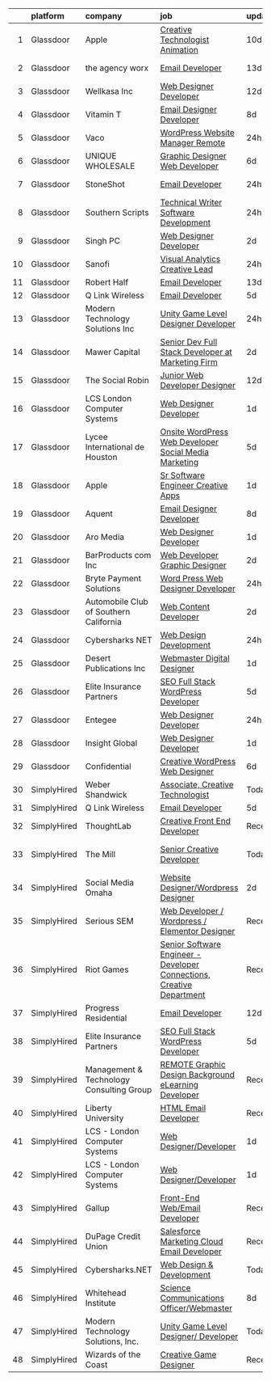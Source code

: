 

|    | platform    | company                                  | job                                                                                                                                                                                                                                                                                                                                                                                                                                                                                                                                                                                                                                                                                                                                                                                                                                                                                                                                                                                                                                                                                                                                                                                                                                                                                                                                                                                                                   | update_time   | location                        |
|---:|:------------|:-----------------------------------------|:----------------------------------------------------------------------------------------------------------------------------------------------------------------------------------------------------------------------------------------------------------------------------------------------------------------------------------------------------------------------------------------------------------------------------------------------------------------------------------------------------------------------------------------------------------------------------------------------------------------------------------------------------------------------------------------------------------------------------------------------------------------------------------------------------------------------------------------------------------------------------------------------------------------------------------------------------------------------------------------------------------------------------------------------------------------------------------------------------------------------------------------------------------------------------------------------------------------------------------------------------------------------------------------------------------------------------------------------------------------------------------------------------------------------|:--------------|:--------------------------------|
|  1 | Glassdoor   | Apple                                    | [Creative Technologist   Animation](https://www.glassdoor.com/partner/jobListing.htm?pos=123&ao=1110586&s=58&guid=00000183ac16da2cb3d86abe5d0ee385&src=GD_JOB_AD&t=SR&vt=w&cs=1_f1f85963&cb=1665039522752&jobListingId=1008160436803&cpc=3BA4CE39D5B5DEF5&jrtk=3-0-1gem1dmiojijl801-1gem1dmjdghr2800-e5326f402a0a01b2--6NYlbfkN0BvKrLyj5gPmtZO9T8euul8TCxuuKNOtzRJOomxnwSEodTz2Bc-sPZlt2Zgji_QUXEUX2eoMjRV3A-uwr9MnuICdtHgneScM4daV9dlPREBHf2C7sMhbh1B-V_v_59cxf_Q9r5yycE3D6hT-ciZObgMZpBv9S9_nkbca8huIrqVoWRnr5WYqZtBCVMZavljXzf6v3RxIJwZhiFN3ci_MTvOPPFoFb78J0MpcmQnCKkJkFHD_3geKa8fm2L7ufg95pASgxapO15yaqHuLFK5kmAfDs7E1vBqFa_wcDvcUWnnhw1ICGrnYyFOpUImSGUMrSoY2m5zxInsDPtedArjwYyWD072W8HzgiQJCEVDUim14Ybi9CKyv_fOL4iCV7U6DefLyZsT2wijg4fhti-_KFka0sCfiwt-YELxNSJJdnBSAOV4g_24eanE6gzxFyVgepVYSBNX5oKXRTTsGcK_YUc-pFInHqQPsDn3NjXdUCZmC-PbKXZgdEjQvBfL3RMSPoSb_caOU9RLaHUeoH8Czvxk17BLbgL3EeoEnoJ6Vl3qQ1vxMDgvO3THVOGol-yftjrIY9mJx0cHMX0wuv-rDUVK7qVHWQsPk8moiuAhCQzU8Wjs5yBenyk9tfENQ92XTR1oZG2TKIRTMS3JG2-aarPyO39zv9NiLYo7Sm6m2nkS1qhOSac4aedm2vpeMSO49e6L1Hr9jSrs_aOVnlpD_Koael0ZR41hJJjvQlLNWs1LwbPnz-sF2KGJXGBXumtkAUZvqDEYVERIvgD_AGRr1cYcfcVXxMl-Q6fGJb81kO7IRwPNCj1i_bPko5cXtFfkw0aylihd0xHt5hNBR8gXRLiaC8YPXik8Tovvz-U7YMKb_ebeTJGSWB6vtlfnMvDVs3iZmxvUbbzpu94wS3v7zht5zGwMZRM_f-Vklrh7HzkTfV92zFCfwNVlWuSlhr40y0_Xk5fw17hxaZr_OYSgslVk514LJmFcKXaU825smd6xjuRUgMkEQV_-noowsPzddBmNY2_MmHIWbg%3D%3D)   | 10d           | Cupertino, CA                   |
|  2 | Glassdoor   | the agency worx                          | [Email Developer](https://www.glassdoor.com/partner/jobListing.htm?pos=125&ao=1110586&s=58&guid=00000183ac16da2cb3d86abe5d0ee385&src=GD_JOB_AD&t=SR&vt=w&ea=1&cs=1_9d026bec&cb=1665039522753&jobListingId=1008156418066&cpc=3BA4CE39D5B5DEF5&jrtk=3-0-1gem1dmiojijl801-1gem1dmjdghr2800-ba3a2b1200426598--6NYlbfkN0CNOKpjDIEH11s39GTuUki_mvxNbnX5BtDlH5CMrheAnKze_5JrwQ4joDkGUDohP_TeVmpf_1zaSQAPLLCMXaTrscln2tTcZD09p9HKpnyd-as8dTt3XrMsS4PL3sROnPnm4BK-TxTQqsNl2ScSlrBi5jEoqBn8L4mqF1IhiuN-S6a-YM_3ZKp-2hWa-mKXzAP56oEigL4Y--VFCYT2xchkO8grmx0HjW5uRLW9a55_q18cizMpigBXQkwQNFxGGqk5DdC6NcZEfi8es1iRcyUpSKKBLl4Wg3DNC82ipSxnX0-G0B5X5jIZOKHgZup2iWmBJ7BlidAcvxFJ1HClJ9_IBv8TalZoYMBLsSKyjOCZ5si58RcG3b6UVp2VQ6chxX8VRFzzu51kC7iLy-WJSC2ld8g13IDVCzs6BWBgzuaw67jnxHKoML-nmamN-6l20zM6OICYZevzYTeZtfTsm6uxgw76og2EkU4-hwbMGv8GoCcvOfEivUiiN4bDDm6_--s-lgFwPGLtwA%3D%3D)                                                                                                                                                                                                                                                                                                                                                                                                                                                                                                                                                | 13d           | New York, NY                    |
|  3 | Glassdoor   | Wellkasa Inc                             | [Web Designer Developer](https://www.glassdoor.com/partner/jobListing.htm?pos=110&ao=1110586&s=58&guid=00000183ac16da2cb3d86abe5d0ee385&src=GD_JOB_AD&t=SR&vt=w&ea=1&cs=1_75f990f9&cb=1665039522751&jobListingId=1008158726924&cpc=8A48E7D5890B96AC&jrtk=3-0-1gem1dmiojijl801-1gem1dmjdghr2800-64b475efa8964fbd--6NYlbfkN0BdDHiSlq2TKVYTvK036ioTcRDjelCKzvFOpLFiF--0iYywErtz7uGZ-92vhE2ktUvlq98-sndBfZrXxv_ocfrE0XFUVCaf35SpJWwfn1zYGc9UbipOHtfrKrjms-KJ8FQkoywJ2aZMAyeOhwh7wfN33fdYW0oT13cgoa1ojk533IT7nEGSQe3CdKHtaG8IrZfJsbghtUuqruJbWGxVVldG38D4d6vNgz0FycT80tDuA7ujwAyZUE7r_iF19sCHb5Sq7zgaQq761UmYnU7Op6VeDCtHfzmVQORbtQCLCEbafXYbt11tyYkhE_WYPOUbeYqbzHzcXjPwJlulcr5SOJ_XwXlVUO_kG6MD3xZY1vA9wGpLNZvZWL5hbFTEjYYz9pSEB-Nu_e7dmNDWN57x6YUJY23XBw7BUV6OPHFE4_6OweSkBi3FFqMBlMBTcNA-oIb7zwAwJMjYUiFkA4XFv7FfGYzuCKkPlj5DLcbVCE5SCoZlEsOUDO9Y34aF0l2uM7jKJhTwsz2FAw%3D%3D)                                                                                                                                                                                                                                                                                                                                                                                                                                                                                                                                         | 12d           | Scottsdale, AZ                  |
|  4 | Glassdoor   | Vitamin T                                | [Email Designer   Developer](https://www.glassdoor.com/partner/jobListing.htm?pos=130&ao=1110586&s=58&guid=00000183ac16da2cb3d86abe5d0ee385&src=GD_JOB_AD&t=SR&vt=w&cs=1_22c91936&cb=1665039522753&jobListingId=1008166114322&cpc=2CAED5C921A5F994&jrtk=3-0-1gem1dmiojijl801-1gem1dmjdghr2800-d1a7387d0770e5f3--6NYlbfkN0DMrcEu7yrtATojKJA7cEzGQ3FdRGWLh0CZQInL4ECGI6k5tN82kdM0cJmh4vC7GggOKyKtFCgegU8rXS0JkdichCA-T1cdCWtS1-_meEn3wm4MMcJ2Kfvuue71XM4farO7r0mvjSTv9UevYATKjAtHRSZWe99WkaxKLxQudPskqREvh2WxJCykZJUisCTDDgZNw66Beglwk-N6aqS373D2GE2l6i3jal70M17jEw2ajL0w72L41Zp6FjVUwZ9PNqxkhulx0re33L8zZqgmv6eMAv1ns3DLl7jKlAn-2ZDaWw5bN6BECnI-ZfErIkjHuYspsCZ2u2fUfCZ8ytUMuzbzpQiw0NGWmvuk44PhLSu8G6gjEo8LpwlX2j6uJVra1gh7lg2w6qIcoKN2PrL5j_PmYFqkgD7lhxOENisu5fEdTYFohLQ5fsOaoiWYVeBAD_pW5gNWuCiKc73l1wO3SUWq9VURVpn2vc-UR0vmHQqWRw%3D%3D)                                                                                                                                                                                                                                                                                                                                                                                                                                                                                                                                                                          | 8d            | Richmond, VA                    |
|  5 | Glassdoor   | Vaco                                     | [WordPress Website Manager  Remote ](https://www.glassdoor.com/partner/jobListing.htm?pos=126&ao=1110586&s=58&guid=00000183ac16da2cb3d86abe5d0ee385&src=GD_JOB_AD&t=SR&vt=w&ea=1&cs=1_efccfd91&cb=1665039522753&jobListingId=1008186490724&cpc=9908D8D4413DBB8A&jrtk=3-0-1gem1dmiojijl801-1gem1dmjdghr2800-5052f9d87431085e--6NYlbfkN0D_sybMACCpf9B-677oK5j6rPldVB6BlrVvFjO_o-GJZbzuF-qh4PxErFUqfUsv_6tmygoDA_OLyVuJ7dRP1_HiHMC4yBsgP2ibg1Lke3hjn670zmYQynctB2LRRkzcdl4C2QJhNYs1hO_WgNGGz3egUjcg3BQXhJ_SwdQOXCPY5jxS3hslec6f5VZOkoloGwoLBdU3EaUUR4Ot8ZPDtfaLzDB-eeeeEl5zidtbl9_VLEOJTkdC5iD1z8MwD6-FSbW7zPxF8-lV3D-LLjvWXzDoj91ZzMprjkDkIdGxmgxLn4-depTY0irUH2FPfJnJfTtZ6gaD56WeRfV_nrkTWKJDNYyjyber2wNX2M6OaN5J7njL8b8ztn_9RY1QD6xLRTrG6OhgvwEd9bfFk-tgYArIvk7dNgFJbZ2dLZ4nyi36lZ6PA8vwYxfXAR2VR94vnceguzOMhqftzeX1L8pMnBZV0chJdktLd5NVRw-2UPfex6h1EJ7vXDODSX_U5VZL2b1UlaTx5w9oxVskQ2vKTmKxRoWcx7lZnX8Ip4stqqVyho5c47Hac5nL)                                                                                                                                                                                                                                                                                                                                                                                                                                                                                         | 24h           | Remote                          |
|  6 | Glassdoor   | UNIQUE WHOLESALE                         | [Graphic Designer Web Developer](https://www.glassdoor.com/partner/jobListing.htm?pos=119&ao=1110586&s=58&guid=00000183ac16da2cb3d86abe5d0ee385&src=GD_JOB_AD&t=SR&vt=w&ea=1&cs=1_3f27d8a1&cb=1665039522752&jobListingId=1008171469981&cpc=9C4F014304452074&jrtk=3-0-1gem1dmiojijl801-1gem1dmjdghr2800-147a3b06df2c7559--6NYlbfkN0ACTeRvGRFS6hadW-07x_K1RnsIE8OdH4tufuZ5eRAiXmEr9oGiBeOniyh3SglreY9gWLjlFv44tk_AG_3pzP2IbBG9F7wWjAf3k6apj0RkxtVRlJyVxTtzs66AymYgGCT8gfl6U4BDOC9wEllCjUeoI3S_NxnqQ98naO4dWz3J599EzEntVgwS0pPTuqGmB5KOJO3anKhV9_oWGUNPvADcaFbeIG7RW8vslgtamS-g02R4XPzl0q6r5EqYp_WBlLJJKxWij-k5ckoSufu-ITgcvLb6wW_vwXnzeoGcu_MEpFmrCZdH2MSwTud_w87Gbz3PfAM7jFyZ4o7n1xP08mFwYLUTtF-zdgNWxA1Q0KxPxlDfRym-EuXa_kCTFJBKV3S0MwLBKLJ7Wjt04a1slRm7PFw6q0nsJGbwueszQ8v9ACA6VyKpert3gdZqFNfvVeX9aP82jYiMwobaUHZwkl_61_TTCSIOZMMnu5rVqz3o4xJQKyVqawKX14FCEl67d95mK-7CNnvPXyQvJnxJ1mxF)                                                                                                                                                                                                                                                                                                                                                                                                                                                                                                                             | 6d            | Norcross, GA                    |
|  7 | Glassdoor   | StoneShot                                | [Email Developer](https://www.glassdoor.com/partner/jobListing.htm?pos=103&ao=1110586&s=58&guid=00000183ac16da2cb3d86abe5d0ee385&src=GD_JOB_AD&t=SR&vt=w&ea=1&cs=1_e682a20a&cb=1665039522750&jobListingId=1008186298941&cpc=292036AD7E8A5303&jrtk=3-0-1gem1dmiojijl801-1gem1dmjdghr2800-bdf50967481670e3--6NYlbfkN0AWQWaL8QHte9lvYSQ5h0mjhncN8hANoLrkcc8Vb5EP8rQ6LrysjpEqDlCPooynIFiO9g7S_T3QpKo4Dd-oc2N0LP-0JuOVSKHYHRmUjDZayyScFNiqFJtvUlOaOvUm3OW6uZOiFkvN1kei8LedMK10twVVSx5hBCY5QdecI4s3t9sE1fWIeQ6d2kEq81cU-1d4px4QosXmM9NjPdgvvv2zKbklbLX2nR_mlZVnEiym7kejspyXOBbJ0EGWadeBKBS-LkiDRQ9kH9b0chgzZz46uiPB5BCYNAwSnbncg24whWCbrG6hxoabWssDwPhApdcW09WZx1LaU40FNrVy8oDNAsIw9cemISzqZ8QxXBX0xbWDQvualQAMLLyDhfKlBNU3_oABDMWZvElJoYnebLYE384nh8WUTUBNbsz60u6JIBXmooCZEeijRDF7xK2_8AxbhOASnG8Hz7xU2GY-pEnoDTSEhf47YD77ukJj678cDXhKOcXSRIuTjIlWcSyWAYo%3D)                                                                                                                                                                                                                                                                                                                                                                                                                                                                                                                                                              | 24h           | New York, NY                    |
|  8 | Glassdoor   | Southern Scripts                         | [Technical Writer   Software Development](https://www.glassdoor.com/partner/jobListing.htm?pos=117&ao=1110586&s=58&guid=00000183ac16da2cb3d86abe5d0ee385&src=GD_JOB_AD&t=SR&vt=w&ea=1&cs=1_7b605f64&cb=1665039522751&jobListingId=1008186011532&cpc=56C4EA4A1A191A49&jrtk=3-0-1gem1dmiojijl801-1gem1dmjdghr2800-fc7a5b33241fd6ba--6NYlbfkN0DYXsau65uYlQuGg6TsYJYtCMw5vA3YZY0Qhd4CiMjd4RXIN088K7d3WWddUj13iiqpJUxoOU875qD47r7YkOM4s-4pMugHMLlwlrYr3BKR5UGI07lpQulFAdpyqS-FgBvZGi3qoorJHNQ2LzYN0r-zOAXcjnBd-AHeiXpB5JBzhoGiofo33N8aR3LSFV--7xsVYrOi68A6a9HDm6J8MJxvo3WqDaqV-Lu5I23GdHJvI5WLJbda2f74MqddkFg--b_KkYuX07aa3Ti_ws5HsrPIzuG1X7IuvmuVCI__YmUQVNHTGj6J0fzt_84ymjZ7J7wdJpI9VUVzKqy76VW78iHCiscShEPZLyDzpmtkdA8rTQZHC75JJBUSMMPEcJ2_UILj4zOF2MmXAVrNvhZkgcaNS1EAlOExSW9-DN20F_EoGh98lfIZzVYZqByiz9n_I86AZQhifmnWm9SuIGxyP6eJ3USH3EWBoyBT9FE3dMxUKQ%3D%3D)                                                                                                                                                                                                                                                                                                                                                                                                                                                                                                                                                        | 24h           | Orlando, FL                     |
|  9 | Glassdoor   | Singh PC                                 | [Web Designer Developer](https://www.glassdoor.com/partner/jobListing.htm?pos=118&ao=1110586&s=58&guid=00000183ac16da2cb3d86abe5d0ee385&src=GD_JOB_AD&t=SR&vt=w&ea=1&cs=1_2bf75286&cb=1665039522752&jobListingId=1008181153295&cpc=A65DF3A704A48F9B&jrtk=3-0-1gem1dmiojijl801-1gem1dmjdghr2800-7fbf0008f412dd85--6NYlbfkN0DqKMLcAIUKHWfrqBJvvS4sZmLmWZERQ79hXB6mVECSty8FIX9apUkIelta8m8l--c0_ACrcImkCcGGD3oCIwPWsfBCrvrAFD2RKDgXsJvk5JZEV4rDpF_1QrsgQGY6xvSP10IF_LRm9HvhIPrU87L27tLE1WlDj4lHI2cg6u4pCb_s41G9I2qvZXj8LMOHDycUXsBHoC6K15p678s4hZARl0c8R8h6WDxgFk-GwShLun89EKXozbsQxw6Q-Go2LlWc6xxb6dBRoOU0IryQRFYxp07W8R4iVQL-hXUko0EZXXdYlTWv_wIYG6ji_4Rg28-0XfJi7JNx56XbB6aaQsV4H_oFow-dSxl4QIyhzXkA0biZGxb1pKEPpol9SCjS5hc1O0Ckq6v6TPB5JkFltk654Qzw9jj_3958LgBul3KoZPMLUsaDduRcTZUh3wPf7RPt2Rkw6aWYc4Yfd8DtMWW9wL9lAM3xTnXtqL38F7IH5zd7n-oNYX0FWGkgVSvRScY%3D)                                                                                                                                                                                                                                                                                                                                                                                                                                                                                                                                                       | 2d            | Remote                          |
| 10 | Glassdoor   | Sanofi                                   | [Visual Analytics Creative Lead](https://www.glassdoor.com/partner/jobListing.htm?pos=122&ao=1110586&s=58&guid=00000183ac16da2cb3d86abe5d0ee385&src=GD_JOB_AD&t=SR&vt=w&cs=1_cae29dfd&cb=1665039522752&jobListingId=1008185553576&cpc=654405A9B1E0A9F5&jrtk=3-0-1gem1dmiojijl801-1gem1dmjdghr2800-5f0ecc29fd417e79--6NYlbfkN0C0xan_tKoKpHlPk2i4OCCo2ULsOmeqWWaTHcPP_CkOCc2oqmmfJ2KN2f_PyxN_4RxZ40_biFa-E-GjSPjco30ORkY6i5Q5kcXQFHtTsLOPs3DfZrYnv4LLzOHJ--FkK8HQCR6W8iZbDaIIqebnJIUZjpaYkheix4o3B_JznC3MeDtrhXNS-90nLEyT0h1lX1xvymCdTdNQAEECNalS7ORwmWkLRJMkw0mi1luFeDm4x6ijwzeS5Y_ACIj_2JpnNfC7bhyhB_cbwB6VxrhVn2UCZkQuhZdOqz4SkXL_nScHdM6uMHF152hswGWmniMDTQqe-Y5y84UNJZUfbn1qAjCVlehav5V7FanBl7_lp5C1bb-pQ6jYGGYuQXsn8ZmAPfOmocB5VzECWxyyBOrXrS-yG_errBkuUy9RtS4M4g-2JDTHmORs5kWzrauwhU6Oh54%3D)                                                                                                                                                                                                                                                                                                                                                                                                                                                                                                                                                                                                                    | 24h           | Cambridge, MA                   |
| 11 | Glassdoor   | Robert Half                              | [Email Developer](https://www.glassdoor.com/partner/jobListing.htm?pos=120&ao=1110586&s=58&guid=00000183ac16da2cb3d86abe5d0ee385&src=GD_JOB_AD&t=SR&vt=w&ea=1&cs=1_eebf3bb0&cb=1665039522752&jobListingId=1008156402707&cpc=FB7E4A1762AE5BEC&jrtk=3-0-1gem1dmiojijl801-1gem1dmjdghr2800-42c4ec12f57e02bb--6NYlbfkN0CpzDdaQkua3np5pkmj49lKioZwmwxQ-yx5plwbYmV_M6xSIJIkD0PnD0ntiqnEwO1LTHRAR-7odutKybmCxm4fIFV0y_I_v1Ncl9DXxzoMHMZrdbm8WbEdvasGZldRVYzRli6H80llDv0CvLuUO4n5IyKRDfv3KytJN8mDJo93RRxSd1ih5IV-9wv1KEG5ZGTEvgvzUSYEqQ_Nu5HnjODt9ogbd4nWwJwCnxmT6r6TZP56zLLG5VaoVQDCBlrRaWdeEpxBY4_21a1zRxzx2TWQ2EgDbAYYtC2Fj24WFw5eNSJnVR_IYFBrBtWiL8u7N_pwvto2ViwC-uu92RD2QqmZdd7mPDDxDVt4SPOJTpH8FfbgT_yA4_rJcI18lCV0-lCUVZ-34YW_lk5qn1hDefUy2u3w79ZbDqBsmSi9NH2ajzAXhAOzPaxP0QrCrOdEmByGRGgPvXO8Pvu4P1dcYQhLwkmHGCT5_PHrymHcGvswvbrnU6tgpTrgTu0iPiqQQhwUoKhyvX53pwdef1_BG-d2mE6HnRoFglBgDSmkjIIJuZsMe9-gx1Dz)                                                                                                                                                                                                                                                                                                                                                                                                                                                                                                            | 13d           | Irving, TX                      |
| 12 | Glassdoor   | Q Link Wireless                          | [Email Developer](https://www.glassdoor.com/partner/jobListing.htm?pos=102&ao=1110586&s=58&guid=00000183ac16da2cb3d86abe5d0ee385&src=GD_JOB_AD&t=SR&vt=w&ea=1&cs=1_9b79f473&cb=1665039522750&jobListingId=1008174945371&cpc=98EC36F1896D89DA&jrtk=3-0-1gem1dmiojijl801-1gem1dmjdghr2800-fc4e2b2a69d63685--6NYlbfkN0C1n-7uwLBmXreK9Hz04i1NaXR3ByHk8AHoFYtQOHcucrNm1Gc1gaw0VIOB8ZeBV6kPv-uAsBnWRhGWUoVti0UYBx3nUUKY4yV4xGI2uZ1UXHK4wAwDI7xLwm-9pLx8rlXgnrE3kU2T7ykZFw3aLtan0buZV6YfFUXeRtw62VYRHJ47TptdOmZLnah00MU3YyXn-xNgn7Z7C6CBGBfYIf43hHgyNEhk-Uabl-qwzmk_0N0q5zUbs8K3xjjTXScA10fa14Qi8w5zA8SLYIgnXaivTZnkD4TlGtVAVrh2FfpmoYKrJMxjPX3-OkJBHUWqhHetRVOO3IMbcxqW_Tx3q1avSaOk6Vim09mP5CVwKuyQK92TaGAKx2aauAc2gcZkg6JPyC7_QM-53ecO-UdDvjYN_OKX6Zv-yNdzm2mpK6Y5sjQHWQRC-FUPz6aFXi4_fW84aWnF90pWIJkka__SKDhwjBmrX6ms3f5RRZZseS4rgttx9UO6yOIGbiHs6rH5HlZPWqi13773tw%3D%3D)                                                                                                                                                                                                                                                                                                                                                                                                                                                                                                                                                | 5d            | Dania, FL                       |
| 13 | Glassdoor   | Modern Technology Solutions  Inc         | [Unity Game Level Designer  Developer](https://www.glassdoor.com/partner/jobListing.htm?pos=105&ao=1110586&s=58&guid=00000183ac16da2cb3d86abe5d0ee385&src=GD_JOB_AD&t=SR&vt=w&cs=1_7aa04bda&cb=1665039522750&jobListingId=1008185739455&cpc=63E4514951618C5C&jrtk=3-0-1gem1dmiojijl801-1gem1dmjdghr2800-5dc6705d5ccca66a--6NYlbfkN0C26OT7h5zXl7z1yVTYwN1d43osiYS9hmGqw_eY7i5KFzRWaSyxghJjTLzNEsEWeJhaHkFcEApObfdrtzg4ulzwICyljEAJC15u_w5_y19SEshQi7DKsERsGfZJfMwwQloVuCs06GR0H4yb3XPjCFl-tlluYIHgiqD6I1iQcfDhDdtRUBZVZUcZJK6XeskxtHmGuVXd8C4EcM7v1xre4tqInstLMHMjakfDF_YS8PNq4wJosV8_yVnxF50yY13eq6CpiJDyQ93TPJ8_wLU9muWiY3j0BUKrboor-PORy12NcM4kp_fcm6zsS34rj8V5qdEva_H5rSXxdDEgoKXIoBGYC6RKaKPs-Q2glJBAAmFVUz53MfTSpOscvDnrGD_jLezKXJDRFwuXSZ74ojY-vUo5gdl1YjPhWnYThX3emkcZNYpOjuvDb2ynXY_5fIkJVB2hvRoeBgbHBg%3D%3D)                                                                                                                                                                                                                                                                                                                                                                                                                                                                                                                                                                                                | 24h           | Huntsville, AL                  |
| 14 | Glassdoor   | Mawer Capital                            | [Senior Dev  Full Stack Developer at Marketing Firm](https://www.glassdoor.com/partner/jobListing.htm?pos=115&ao=1110586&s=58&guid=00000183ac16da2cb3d86abe5d0ee385&src=GD_JOB_AD&t=SR&vt=w&ea=1&cs=1_9d255954&cb=1665039522751&jobListingId=1008180971868&cpc=10100C7693495614&jrtk=3-0-1gem1dmiojijl801-1gem1dmjdghr2800-9d79c4cf6e48fac5--6NYlbfkN0BzyIYrTMR_AjNKh_kvAG8N613gtHPANQ3sdLTkrtBd-8karw_UYrYBWZkgw9YBLGx4__BJxinfYksLOsOAJwp0C1Q-s5EDlSIYKqW5a-9px9towmwKhL7BUNcVkuexcKcLiJtiFWrahComGsjpD8Da4kbO9tprNWlRZjKwPB1l8Tn8StiQhEHuPq2fUAFoqKtFK_e4FU3dhKWIAPTRVf5u_tRYJh-nrU2UKFekvO7tH5o6SCrNfZTFk93sb9jIdb84voNkIVm6pXCw_qp-H8YdhQVAdS9qdaNn1xg0xlzYuOhpOGTr6zRuL3NwSwVB1iYNJedZeoX0uNJ-ucKYcFKM5fJSzmzSYiXjyBUjSNR4tLP9sTUcaHrev0Qp-j1ZKXlY-pq0gNqbXWy5ABGpYCW84E18BcRDFmGdjIqM8cw6YS5aN1HikXuoQsBSexX9ahkFHLYDle-k-rMHzhSnoAIgKPZU0TRw00eOiS11FDBWonFFOn6ha6PgVqbYBuv4boJJ3oT1CsUmBpbw0vMYPlg9Vmb3q7_h8f3St4gmXQYObCPyGiP-qOQi)                                                                                                                                                                                                                                                                                                                                                                                                                                                                         | 2d            | Clearwater, FL                  |
| 15 | Glassdoor   | The Social Robin                         | [Junior Web Developer Designer](https://www.glassdoor.com/partner/jobListing.htm?pos=106&ao=1110586&s=58&guid=00000183ac16da2cb3d86abe5d0ee385&src=GD_JOB_AD&t=SR&vt=w&ea=1&cs=1_7374a5c6&cb=1665039522750&jobListingId=1008158385207&cpc=1CBFC3E34E2A31FF&jrtk=3-0-1gem1dmiojijl801-1gem1dmjdghr2800-a4700ca198d49a1e--6NYlbfkN0BVEiCwtio_zq3mOGmhG3aHdQny94tlzy-k67z9IkphDraalBvzlH_uzJy8THcCVP2waJSd3yiwSETxdtK4p7WGdYe6iEdQIgLTJgRkgtmaAG-Ira_mL4q6O-3H-ODYq0f377Ah1rO660J0oLi7zvjCMqIM9s-nWo1gLlJP3or2dewY9edJ01451bpvce_yHEdwYaer4rRo7UQ_VKD-GfFlpSZo-N_SNmDpDk5SyHYEmKHBYnumd-agrwOIYVDK63BQ_IA-eyzJT-u7tDtPCr3J8Lcf1BQBVKOv501wNQEaQRoyFP63OKWWzgajpmuJoJQw9ZmaVfVtrs9-2fQD8lVgSImxTmDNlJXqMj0WiEuffJQPmJ05X1MxX1ctRY7743fgkjOwr4OABmHreX-bxp9k8EeMczO-K2xRtAtcytSzwQt8rhWp9XxNZFAFwcQiOsHpW11aNkHiOsfaVZdAJq9T8YyXFgkPbFNSfnDOtZ6vv2zQbKoS249OyXgrD1XbfQBLWljt7CPAnOiv_zKw4XND)                                                                                                                                                                                                                                                                                                                                                                                                                                                                                                                              | 12d           | Dallas, TX                      |
| 16 | Glassdoor   | LCS   London Computer Systems            | [Web Designer Developer](https://www.glassdoor.com/partner/jobListing.htm?pos=107&ao=1110586&s=58&guid=00000183ac16da2cb3d86abe5d0ee385&src=GD_JOB_AD&t=SR&vt=w&ea=1&cs=1_ebcdd0c3&cb=1665039522750&jobListingId=1008183533047&cpc=42BEC95245890617&jrtk=3-0-1gem1dmiojijl801-1gem1dmjdghr2800-c15155c72adbc2f5--6NYlbfkN0CckLY1Y7Nzm7RAXoTq-bvgsovIKUj47znE7HlWw5vlrDWT7l6GaPFsZiavTqzdiZcPaRYL7RPCAQAFeD0zl4t8BJ0OPQn4AkLhD6s1piB3Tg66UgwckIB-Z3CLHCtz3UouYFJmcBgbuB3eW-V7AfI-aGn-_5AJKMKO0KiRcdj6aWbv4t1v0SR3juGyPsODUtwkaI4iRqmJqRnGcV4EoaOGid4jSn3UQ26oJtjcPP9rlOF-jF6c3YmNobEnrdGHmiZxcHYiWMSxHJRjlj8ydbUt-lpGBc4R3ZXEh_6VD3AdjVQZcChPepsahDt_STTLQuDXeGWlziY3oBkRMPV_nkNjFnWVJhUjNQYRLBWQ6-TrueRORw9MaBph0XJQXCpLDlf0xcGWJBlFonk-XcScs7BrgHbIH8UUBDhziJj8qdyexkXKMU-chOKmhahqbtOI6dCHulde23ininRy0wA409jXZMAC4Hc77Ix9sDp2BjkQ16akfL0MJN3nI14O4Z5OsSMLBwhDqYLDnPEto2-W4CTKDUDxRnxzcmIO_hVYDPYegamTUCHumSMwALkaZJTEXbrRfWl2P7Z99wAptNt0j3U7cvzX5EAlRFdy1jsKtBApSzUAIbzYzIBw6jbVw4fQQzxQdqxmr2THSnz7SgbRrvL1MgDzxy4wakcNTLh6pJjeFqnDhmrYdG4k-A_iW_L_JANWWRBfxEqiyPTHt0Wx3FRB6recISGnMpuQNBmMh9WMB2ZryUInYiFtgpF2pzztTZ9ABMUe0MLFkA%3D%3D)                                                                                                                                                                                                                                                                         | 1d            | Cincinnati, OH                  |
| 17 | Glassdoor   | Lycee International de Houston           | [Onsite WordPress Web Developer Social Media Marketing](https://www.glassdoor.com/partner/jobListing.htm?pos=101&ao=1110586&s=58&guid=00000183ac16da2cb3d86abe5d0ee385&src=GD_JOB_AD&t=SR&vt=w&ea=1&cs=1_0aebab70&cb=1665039522750&jobListingId=1008173995771&cpc=9674D1345D6EFC01&jrtk=3-0-1gem1dmiojijl801-1gem1dmjdghr2800-1f7bc5779b371ade--6NYlbfkN0DukAwDndutArnS8OT3znlJ-TW2KpK_7rZjO0LfXc6UVNtkZyZN77C1Bk9E92uoJZx-maj84G7D_wa1DtdT6CkaisdXimjnS4h45raRaK5o02Y3cZTXgWTMRzNDr5Lk0apP8Ioo_m9N0lcP0wzt7YGpw5VPoDc0aH35WbRXaiOpcRsh9XetyUYoGrZS_33M0dT3VokCtc1AmiU9epZSNaog48wTI3zxvf51FjjMEg60KSjUK_s4BylLCkngupzDmD_y8L7LoPQbjfm9hQXdwg6Q7gFPh4GvonDQQP-ir9ZM8b7-k4SOULZG4BRJJd3KH_nA982lzjbwdv7MDYXMM6I_wRCwbBZZb_WZafhMcTqY9WD-cgHGL26ewkrzJLN1m3WnZCQnFFopmWiCcWwOeKV1dfa-eeNQYZcme4u96VeheUbO6xzzlE4HCHbkVyXrOtXWON5_yJN-1eC1Qblgce2AbcGYDYIaIi3fVMjmOIhLx7Ca2NKB5yafW0p1jkb2xU-JkWIu3tYl69QreA8WVxBvT7Vpqvx5I9mONdl4mLYQb0mPDe-lQke0bZDLmbMQtDQ%3D)                                                                                                                                                                                                                                                                                                                                                                                                                                                        | 5d            | Houston, TX                     |
| 18 | Glassdoor   | Apple                                    | [Sr Software Engineer  Creative Apps](https://www.glassdoor.com/partner/jobListing.htm?pos=116&ao=1110586&s=58&guid=00000183ac16da2cb3d86abe5d0ee385&src=GD_JOB_AD&t=SR&vt=w&cs=1_79767c94&cb=1665039522751&jobListingId=1008182779073&cpc=C4A69CCDBB3B9599&jrtk=3-0-1gem1dmiojijl801-1gem1dmjdghr2800-4e730c80024beeb2--6NYlbfkN0BvKrLyj5gPmtZO9T8euul8TCxuuKNOtzRJOomxnwSEodTz2Bc-sPZlFpP0h5lDivo_lyncgb39OmEuwC40BOfPWl7ViLB_QrOxr2yeRkYV8i4aWHazgYjp7q_HvzVJGGC4RBn9m1QWAACUVYK2L9qDej0hlNgweV9kLdBjh-Ub5vj0WyD6F1BIrK_eQKrpYT4queo9HbaMwusWxroBqTarMcjy4Cg6MNEmUloa2fvWOWPB-Mwxa6XHRA9VL8CfdH27miZq94kJMNnOEw3oIi_04SM4GPMeCp13UbIXtqvgtXKd6zupFaOQx4Kmd4BMdjfeFia1vs4CQ8n6ZpuGCR0IjS3f4DSUcrsrEnvF3TgXOPgFJ6LZY2L_DtjW57EhtV6_sCouY2vQ3MeNYNdmVK0T1NxARVT4suZUF5DRnLTYS6do3euqiQuI4FFrAkNTtiq1EV2yn45NiYvvcVzwj4UHw25NWC4pR4DrNKd-xzCpYmgk8mfPPBC0AP-el1ySUNha6hbQ4dxTKJOxHhFDKFDKzMv7wNBJeURZyFobjbDO0UZTdXyyZrPQamMNg36lv7QfY9jlkov04Nm1-FWayQWJZnAkinSudR069enXoEu5rP5x7MyGb4KoQ4vGaikcHZ3TyqJs2ZnW8vA0RAjleqdvR44xCwniTGozDuFf3zZ_nkILnILYuVOzuTKKbaObny_ifIlf2mVBtFjnM9GMYfB2aDAykxsIieWIlV1baXGiwBjpYTB7HmFOC4cijx_FwIqiCoiNPxCNsbIAG5AJvdU8npKpnCGwXQRTSFYdlbO_lxbxcOGsfEdhJgqWvkOpltTu1aD4KpSZopJJiA09EbRCoTV0CJXCEgggXCdSXlACItUu1yY2WO8q81v54o2L0Jji39z6jbSwXpckWPVu2v-20EGAgXJLHBu6srBHXWGwOqU1quZYimApkpwwvyTETIoyf03H6AF0kP3uo_D8HtlTg3-sLAHxZplRXpiYX4UnquoasfysDq4hdoy03NnBQOUfxd_1JtoaYw%3D%3D) | 1d            | New York, NY                    |
| 19 | Glassdoor   | Aquent                                   | [Email Designer   Developer](https://www.glassdoor.com/partner/jobListing.htm?pos=127&ao=1110586&s=58&guid=00000183ac16da2cb3d86abe5d0ee385&src=GD_JOB_AD&t=SR&vt=w&cs=1_ca04ba9a&cb=1665039522752&jobListingId=1008166262011&cpc=F41FEAB56D215062&jrtk=3-0-1gem1dmiojijl801-1gem1dmjdghr2800-622daec645d04420--6NYlbfkN0DMrcEu7yrtATojKJA7cEzGQ3FdRGWLh0CZQInL4ECGI9gD0Wolx9R2v-Aex0-GK041Xi4dp_6ULFO3w_3LjU2BMF0LvuMsSSgW2c2SrVk5hdgSQpFu_tq878gARf3FLqSuPRG17dymVYsAydq41QtQqFJ_aWvMga7qWcq_H2p5jIaFWvuBrVWw3-ULAT3RrZRVAMqO3aOoBSoTWvzB7TQVf0j1lemz-VWOw0SRHVuP7cydOrgEVOMUdURexnWo7Yiw_tmrJ0ejBmZMKxE-eOIkooqRX0bWhZm9d3Lm0nZ0Drt766r8KPSLvyG-0P89kAXgXmaHLvEgw9v5wtW5dAkuigpqereUElMF5UnYQ4llngg5SqGIXEwc-2OOQaSZCFF2lme3AsTbEKW1J_wfinruSFAR-LJpsx4f7Kb9JHO7W0-b42VWbXpbsHMY2EybNbuP_WuZcoNkqw%3D%3D)                                                                                                                                                                                                                                                                                                                                                                                                                                                                                                                                                                                                          | 8d            | Richmond, VA                    |
| 20 | Glassdoor   | Aro Media                                | [Web Designer Developer](https://www.glassdoor.com/partner/jobListing.htm?pos=112&ao=1110586&s=58&guid=00000183ac16da2cb3d86abe5d0ee385&src=GD_JOB_AD&t=SR&vt=w&ea=1&cs=1_3c1bbbc7&cb=1665039522751&jobListingId=1008183607692&cpc=1120CD366D53BFD9&jrtk=3-0-1gem1dmiojijl801-1gem1dmjdghr2800-b01466526fa18ac8--6NYlbfkN0A953Z9EfJZc5Z9y7Wb0NkuJO-5BBnqXCJSieP3bN3oT65o3fKeGQtMHYE5FMQwmv6m5Yvk94Rnm7TIw12I5gZ7Kg1iITncYtU9Y-ge2dTH10tI16XNBpuWoKEEH-32bX2_bYkcqS1xtav5GbmdAaVIOAiViON3cOgmaFUousaZCVp2LsV-X-A0K2VJnDFDGyHNL2Rze8Lnpa4QHKhIqRsK-9Mq9OY0jp9lyj9_4c2ZxUp3Gi1esM2T_c9ZWW6LZrSccE0KjF5qc975jtg42hw76b9_ppPOISTyH94iBrMJQRBanU9y5k1GMiypg9bt-O2uDkaUtnmsW4oBTIbmg0O52OehyqQHRDWvoX05ubK4kuKYzRq-WJq5rvo6NNbPd7cwmhsnejS6DvN8kMOq9UIa9PAHQgIKdhqQg2nTeAC3mE5V0INWodKR5Cxnbdg6klKb6u8Xfm_bPPDnsOkYc6NMS7hwbt4Sj9Ie32EP1F_ilSq8rODxugGNU7VO-xsFMNUAXWD-JzvQJA%3D%3D)                                                                                                                                                                                                                                                                                                                                                                                                                                                                                                                                         | 1d            | Troy, MI                        |
| 21 | Glassdoor   | BarProducts com Inc                      | [Web Developer Graphic Designer](https://www.glassdoor.com/partner/jobListing.htm?pos=104&ao=1110586&s=58&guid=00000183ac16da2cb3d86abe5d0ee385&src=GD_JOB_AD&t=SR&vt=w&ea=1&cs=1_ea607140&cb=1665039522750&jobListingId=1008180431314&cpc=5A6BA339226A12EC&jrtk=3-0-1gem1dmiojijl801-1gem1dmjdghr2800-5a7cb18a3d1fae48--6NYlbfkN0ACTeRvGRFS6hadW-07x_K1RnsIE8OdH4tufuZ5eRAiXmEr9oGiBeOnpLEQ1PWJySwlwvCZIxGgYI3-Did7rUjYP6FWIqh9lWTqifli4eDLeXRt8AYbjniXnKlkCo1bJmyR2c3UMXQZA9-n6-5CJ9UZz_r7ZLXGUsFAh9zIuczgznIBz3f-IQ76kUYUtoVFaTrJ8VCNKOzOwtgMKjiQ31Jh1fehaqr9kfVwgHMulwaD7zvEVhZ_K04XZLYoXoki10jpraCCAPIme23s7mvfgj046WrQ9aoPtliqAZwqSjK3LQNpWfARzwkTE1CqmpLZO2X-P6cEm0_bwYdjb8l3lPLoGsCAlIG6pu70Z04zIoL_C-kYaB9pMubN0Z8B9wE29nvZvCHLemxQRM_BN13PlgVlXAUR2R3jUGDoomETZJHSl6CyTSj9macw5StUcYWvzcnxl6qtu6FspYcqW0EQuuw2bylPRSORp5guORCut1UWw3U7wV4JJxUIAv97S1JibLQMgpTc81lKUBC5sJwGcTy6)                                                                                                                                                                                                                                                                                                                                                                                                                                                                                                                             | 2d            | Largo, FL                       |
| 22 | Glassdoor   | Bryte Payment Solutions                  | [Word Press Web Designer Developer](https://www.glassdoor.com/partner/jobListing.htm?pos=108&ao=1110586&s=58&guid=00000183ac16da2cb3d86abe5d0ee385&src=GD_JOB_AD&t=SR&vt=w&ea=1&cs=1_1075206b&cb=1665039522751&jobListingId=1008186149960&cpc=1D891ED3EFC3904E&jrtk=3-0-1gem1dmiojijl801-1gem1dmjdghr2800-646a3937e39ae1a5--6NYlbfkN0CdcVd3SDA1nO7RkKTAACmPV4xEt72Vls8LI2dqcgyOeHmN6y2jhLhkV3-tRytQVzPO8djNxu7HjdnutIfZNZg6vJzWo7bfYpVfnGFuJ-rchrl75Y8pLziIRjafMnqlix6cljo49ZPA2M0-U93SDg-AuNOy-a7gq0a3UKw3P_Xv1vPifdQyK6zTwJr32-fugUnh31hVuDXn_GDBnku9NScpD46blckEXAhjirbZ8vKwpmjajcj1KWzheKkqaVjntaexCPp9TEs0_xo0jEzRo2KwCz9M_SbgAI3nh2AHoV4CluGlK8IlBkucsItOMPfR-YZSKPIOvm6RCV9r9J9xEk0n7qCjVsl_x5-ugh03SnaxI3gUMLlMpSD7HQPV8MheuWA9YutekBhZfY06ls5DBMkFVyoavYROuznOqx7iAV-Va-siHno4dGYM1ELLUIZJPZV9RO1jx8hVui5pdEDHSH55-ka0Gt5CIt2DIvUNQsufrShmmqvJUgzDMfwWkswRYvDG7B8pWQSo4A%3D%3D)                                                                                                                                                                                                                                                                                                                                                                                                                                                                                                                              | 24h           | Jacksonville, FL                |
| 23 | Glassdoor   | Automobile Club of Southern California   | [Web Content Developer](https://www.glassdoor.com/partner/jobListing.htm?pos=121&ao=1110586&s=58&guid=00000183ac16da2cb3d86abe5d0ee385&src=GD_JOB_AD&t=SR&vt=w&cs=1_5c48bb9a&cb=1665039522752&jobListingId=1008181289204&cpc=AC285F3A3ECA6BB0&jrtk=3-0-1gem1dmiojijl801-1gem1dmjdghr2800-2e5837158aa69813--6NYlbfkN0B2MefGenB_9X-z6XWlqCY5MNbeZ22d0Mld1BnvdO9C_TwGXddCju4iOiUAPgcmv9cvTHDjPlmRar2wQ71MKqp43LOuznpkCdMj4L8XaAV2Cseuk053PFsYE2aaEWI3kJKF6SkWiGSzM1r1NUv3sEcbZSdHOB38EAul---kQMfh1tKQZb-UjpSDPIcUS-92ua_UNhVHlMbv24q7jcdcp6m5zfw4SP1-RxiHA9SQSg26hjNwMbEKAOcT4r1U79MrPCKqrDYIAmXdPnBuR7A0qqNkEHv3sDSvuFrd_80r9AXzsIhLDTRpSy5o2plZVE7GGvTPoRT_m-MCfTWfAMoC4m905SSfeZdg7lDgy1aQU_Mk8hsTE-Ekd8RstwiRtW9pjpbbp42cAAq0Trqnmbx-eiBZpBwlLypw-7ls60iJu8n0j1ojtE4ptBGNy9DicARFSQvhwEtzw4DcqpGIfUsiQPYD73vNAs1zh6vd4hRdQkF27u6XUmjPt3rJZHo3gmWVPwAmjCiy1Xlq1fy0jOPhmG1M-BVQLKRYQI4JuZIAwg7E-g%3D%3D)                                                                                                                                                                                                                                                                                                                                                                                                                                                                                                               | 2d            | Los Angeles, CA                 |
| 24 | Glassdoor   | Cybersharks NET                          | [Web Design   Development](https://www.glassdoor.com/partner/jobListing.htm?pos=109&ao=1110586&s=58&guid=00000183ac16da2cb3d86abe5d0ee385&src=GD_JOB_AD&t=SR&vt=w&ea=1&cs=1_95f73a3b&cb=1665039522751&jobListingId=1008186693145&cpc=61E17551093C17CB&jrtk=3-0-1gem1dmiojijl801-1gem1dmjdghr2800-6b630a9c08ebf2d5--6NYlbfkN0ATuzukLZvOA7Cxi5gGVTPK8s05ijijAIGQnHXs5Od0X7dJhkhquRt_q5TD3xt_RLbKGcoJVoF-HgK3oH1BeSOMnvBU0ZjEC5yfKbXlUxJlLSizBwhb0oKTTgT8nK9z3VppBedUoXmtR7fPLzqCWIQMP6ACUXcbqxhB4tG78CuIG_yPPPl5pLseETyif-soCvTHEzQ73rosoB11ovU0KQIxZou09qIMzbaUvkEBSVx5IbhEkceh0z3Ef_zWfcK-76eeGw0mY2kzf7DhS2bYz1YrVl_4FrgerqCo2Hiyc6PXLYpGKx-Mxgg5o7Nj6TTuYtfHgH5v27mOAcsEr4brfD5gIxBZPfKHgEQoYw8hu0Uko2CkQNiX3cnnZg7qalhzkCA6fJPS5VOOKEAVIZHkYZzHKjy6Q8lyew9QnlAg54eNyGtOin1kiihTvU5rFCwQPxo_1n2cMgqlNC9hotn6B2Tey-f8zp2i4dSWdQCFfgBq471DNk799EDMv2z8nhKSKtJUYpK69Le__s565LRwtk4D)                                                                                                                                                                                                                                                                                                                                                                                                                                                                                                                                   | 24h           | Greenville, NC                  |
| 25 | Glassdoor   | Desert Publications  Inc                 | [Webmaster Digital Designer](https://www.glassdoor.com/partner/jobListing.htm?pos=111&ao=1110586&s=58&guid=00000183ac16da2cb3d86abe5d0ee385&src=GD_JOB_AD&t=SR&vt=w&ea=1&cs=1_59abbaf1&cb=1665039522751&jobListingId=1008184066537&cpc=14D5209370AEC984&jrtk=3-0-1gem1dmiojijl801-1gem1dmjdghr2800-e6d6594801bd77e8--6NYlbfkN0CcxY_j0j0ZueEMBcc3U9lmUIBTmek5bab90J8l1Pi1gsu4AX8df4jSFTyDs6412Gzf2ZG5ZrQC76keDRmfeMNBY_gN2b1LO9T6Rc885JoaOJVYDHgGmXi4-DnYQ-G2S4Fzm39AlD3WzCR5nXEanOq9smL-gcnDOY5STNoCB3OK_22Egk1dlK28yxrMnedrrXcuP_yLARrtC0hOMl9UMy4FQUERi41nvapFGmdBHIBu_MkQhpOZgvvYyFVQ7HWf0UI2b97ygZAq0RM42bSY5GHum_4nebfHibY4Xqe1C-LRKqYxeLY3a2nPRN-6z0JFoacWSyo-AvTMHApyBVa_ZfBlNICx3UACzTxvZhv_XfiB-i8vugkRMKZKBBCc9nt1o75oDOtJ40hBX7LK0iN5stBK6TVuo1Jx6KsdiweCuzuwPmytFaNW_CZoN1WTlxFJw1MA9m0FrU9u8LmroRwuyikppms9v60CmRuTR3zh0L0-eD5Gd-iJIGrfG9W72B7EcCH1tusMkVqCOGc__0eoRLXa)                                                                                                                                                                                                                                                                                                                                                                                                                                                                                                                                 | 1d            | Palm Springs, CA                |
| 26 | Glassdoor   | Elite Insurance Partners                 | [SEO Full Stack WordPress Developer](https://www.glassdoor.com/partner/jobListing.htm?pos=113&ao=1110586&s=58&guid=00000183ac16da2cb3d86abe5d0ee385&src=GD_JOB_AD&t=SR&vt=w&ea=1&cs=1_ba08a6ca&cb=1665039522751&jobListingId=1008173822027&cpc=1FDE87803EF93CD3&jrtk=3-0-1gem1dmiojijl801-1gem1dmjdghr2800-34c1c996e6b9a190--6NYlbfkN0B4jp5mfsiLEiFpPCxOna81i2z6rJx9ZIZWhVZJ6SFnYZ7YDYdNV5lw85GKHJkZ2TQnfyPcWE2m34-7RG35AgW_cWA06QimH2pQAfQJj0iTHe2VvQjAeCqJ0BotY1W7F9vLixrtiSPEtwQbUs6fMRo0-vDLf6ChE1XcYLOhFzPKTf7pB2F0cIl3P4H9VGuylR_MSC2hCE8s8H34TODWwJhyhxqR1GV2ZL3c_p8-KAGjzsYKF_HPiFSfOBe2WtiYd5PF4Qd4qpT7fyDyFgKE25G2B9Z8mwHqwcWhBF8ZzdadnbruAyEzKgGNcnoBQSd2W7VEdYTTnR2YypYxEOgQbhiVxV-3r5hSd1PIPheTrWEzXD-Z5znNryVpFJsnEUzLWb2oOR_PUeNDAaZ8cvFW71YsrICGN8LekTR1wdc-1SZyCGqtHqraos2Tn52iCnUhx9FztPDXXFfDWmC9fIhqBCLJk48ospm349Nk-zaBpWyAhMlJ0hJzpSMGEuF-z9JtoHMfEe67mB51QLsHJMZdtEFi)                                                                                                                                                                                                                                                                                                                                                                                                                                                                                                                         | 5d            | Remote                          |
| 27 | Glassdoor   | Entegee                                  | [Web Designer Developer](https://www.glassdoor.com/partner/jobListing.htm?pos=128&ao=1110586&s=58&guid=00000183ac16da2cb3d86abe5d0ee385&src=GD_JOB_AD&t=SR&vt=w&ea=1&cs=1_48acb558&cb=1665039522753&jobListingId=1008186001516&cpc=3BA4CE39D5B5DEF5&jrtk=3-0-1gem1dmiojijl801-1gem1dmjdghr2800-ce0a4c532bbafd9c--6NYlbfkN0D6OzZjpD_hbicRkMZwNNvvxSeL23iIfvaC4EytleQ8zDIpz0YQ5KbISa7_Zvw6kCwpGoDMKWWw8-lcIKmo1wK3V8I13pXwF2B-2PYBG1y_O61fBSOfaJdvqURLnZa5QgOIgEG1wOS7BtPF9XUhqFHcwbgpQ5_o41DmY1NdhCnDG-ieiM3edJdqq7gOas0-HSGxdGpePVXJuAsPM1FInxYrBaMhT2fjQcv3PmFVqPObwKp_UgvFkaZEQygoZ3VWjXqrRXNAtZpPtu9qTaycqo01F5XqfZ8_q1AcaW9zq6IjcyJissdP-K7rvCvB06Wf35HgxeHCsKiev2rkIPMXoEKWq_T2Yk4M6ooG36nx0T4yvaGlyOHm7lTavRN8eSR4o3w6SWpNMuCDoItMScVW_Eu1P98t6vXmWRDRV0Sq97mNyicjq0-0evCMZv0o4QL8GxHzeAym-4K_jovyuX1nZw1Q1erMkBVDzdXTMgoFFxCxO9Snz7DBf9TL_QymPpkwHH2eyFJ7dwC1OubgSVFJhgWC)                                                                                                                                                                                                                                                                                                                                                                                                                                                                                                                                     | 24h           | Rock Island, IL                 |
| 28 | Glassdoor   | Insight Global                           | [Web Designer Developer](https://www.glassdoor.com/partner/jobListing.htm?pos=129&ao=1110586&s=58&guid=00000183ac16da2cb3d86abe5d0ee385&src=GD_JOB_AD&t=SR&vt=w&ea=1&cs=1_3a904b4a&cb=1665039522753&jobListingId=1008183820313&cpc=9908D8D4413DBB8A&jrtk=3-0-1gem1dmiojijl801-1gem1dmjdghr2800-1492364dc60c5412--6NYlbfkN0BKkHZu3wF05EeDimN_p6sYpKCMArvwa95YdH7UpkaBCi52Bcb3JNt3gbZrKB95T4YEh0iYC3V0BnXwTfnWuZIx2Gt4OHfBR_UiXYSKbgfCYHgJHnIpXGotnCsNbh6VhmTfqvV6-scjIKc5TsJsVrnZkFvBBOwCcuI33f4W5piilTnSazuk585x1m6HeqHp3zd5e_aLnhb3-kZhtABz-bnwkOX24cX4QQGR0PEXTFJVzZ5ImBmk5Mr_S9IMZLigVZ8JpD6gyNgz68vh5mYl5FWb2XMlsIw5u6muy5_lsqEoN7zZMncns-056z1Vk7Fk5RbIrE32CHl9Dpq25CLEsR6KkaDcyImPMyVvs4V1LfP6i4JfJiXYQKovxhlzdjN4NksBdZTZwH2a4_Y2DxUEJacXY0AWX3wyTovmBiaUk41nWO4rL62tmXBSDREt-I0_DLnrYyu9pOHu3irEZN7fDqkqrkI9FIjs8dBNz-t5HZpzKLZKi2XKE2wTXuzdLiGyyn9DYqZwpaQdL189veGyIbQn_oNkvl5ieVE%3D)                                                                                                                                                                                                                                                                                                                                                                                                                                                                                                                       | 1d            | Charlotte, NC                   |
| 29 | Glassdoor   | Confidential                             | [Creative WordPress Web Designer](https://www.glassdoor.com/partner/jobListing.htm?pos=114&ao=1110586&s=58&guid=00000183ac16da2cb3d86abe5d0ee385&src=GD_JOB_AD&t=SR&vt=w&ea=1&cs=1_921f50e5&cb=1665039522751&jobListingId=1008171484734&cpc=E521981D00147CE2&jrtk=3-0-1gem1dmiojijl801-1gem1dmjdghr2800-984f2811d2f86b36--6NYlbfkN0BkJmzUaZy98Pg_SQu9iJIsGRhnGzLtANlpoBdDhzOnQsZyHEdV2t7lupGkXnEZ3m7B_AUim6gaRD7lsB8XP0Q6ZIaee1l9CMEExF3k5gVCQ16TDjPpRkvhDM6lObKqMK-QeoSm-zKUybOlHmK6DvAf49BYGNOdJeJGEcYViRBdd4BNgCQDt14R530DnxAhkqfvFwrZm6JVdoa3_ISUMBRMEmCUrEH0Qq0bweAWcT-IwldEzI1nXyuNx_BBXQZ8S4OJunJMyGP-UjWqSHwwTDf5vEEHFSxhjuXRzcu9G_peS2-asgxVLQcisZ3d4fwAwncIu4CkylnDGp_zjmlUfmioyJYVpNzpyujV3X3x7j7i6JyDGWH8GKKGc930B10pCS3t4DIKgIJNTsi4Nc19WrsjGp0uD_CyHY0LuX9KHjZ3_oOuw08XEWdvkY5XwUkY3m-moMZ5fUYJqN5mW5p84P68FYOA8aUU_lqdua2WwowMPg3zGf-YlSoMTKg2rlxa2mNX1ut935Dd2JIH_T9VIY0ZvCJub2wcItA%3D)                                                                                                                                                                                                                                                                                                                                                                                                                                                                                                              | 6d            | Rocklin, CA                     |
| 30 | SimplyHired | Weber Shandwick                          | [Associate, Creative Technologist](https://www.simplyhired.com/job/K3oupQg-u05cpKO4yyY__k4OyjdxnG0l2Z50C73cWWtJ8lgmO4mIQw?q=creative+developer)                                                                                                                                                                                                                                                                                                                                                                                                                                                                                                                                                                                                                                                                                                                                                                                                                                                                                                                                                                                                                                                                                                                                                                                                                                                                       | Today         | New York, NY                    |
| 31 | SimplyHired | Q Link Wireless                          | [Email Developer](https://www.simplyhired.com/job/p7WfdHy7Oxg2KSFWD2mWBeaU0yavWlTbjhRYQP4jsrJMZ1zSUBCLyQ?q=creative+developer)                                                                                                                                                                                                                                                                                                                                                                                                                                                                                                                                                                                                                                                                                                                                                                                                                                                                                                                                                                                                                                                                                                                                                                                                                                                                                        | 5d            | Dania, FL                       |
| 32 | SimplyHired | ThoughtLab                               | [Creative Front End Developer](https://www.simplyhired.com/job/mgyrVi9xGEdxnGefTgk-b1MEAbWAmB7-1ZjyK984IfKjhJP0_X6Krg?q=creative+developer)                                                                                                                                                                                                                                                                                                                                                                                                                                                                                                                                                                                                                                                                                                                                                                                                                                                                                                                                                                                                                                                                                                                                                                                                                                                                           | Recently      | Remote                          |
| 33 | SimplyHired | The Mill                                 | [Senior Creative Developer](https://www.simplyhired.com/job/lvh-0In_GIa4sGOGCTqQBqM4tueJeeFfoEICg46ko2RjJG4ZZ5H7sg?q=creative+developer)                                                                                                                                                                                                                                                                                                                                                                                                                                                                                                                                                                                                                                                                                                                                                                                                                                                                                                                                                                                                                                                                                                                                                                                                                                                                              | Today         | Los Angeles, CA +2 locations    |
| 34 | SimplyHired | Social Media Omaha                       | [Website Designer/Wordpress Designer](https://www.simplyhired.com/job/hg2l3LXDJNC-EB3lQHn7bFAtxkAk_qwF5GCOHw2QFG66qt-ywL-e2Q?q=creative+developer)                                                                                                                                                                                                                                                                                                                                                                                                                                                                                                                                                                                                                                                                                                                                                                                                                                                                                                                                                                                                                                                                                                                                                                                                                                                                    | 2d            | Remote                          |
| 35 | SimplyHired | Serious SEM                              | [Web Developer / Wordpress / Elementor Designer](https://www.simplyhired.com/job/aCf_9_ugq9Xy9HyGkNLILKPG6qCWF7PUYz5r9eHDEN88XxCoYc1qPA?q=creative+developer)                                                                                                                                                                                                                                                                                                                                                                                                                                                                                                                                                                                                                                                                                                                                                                                                                                                                                                                                                                                                                                                                                                                                                                                                                                                         | Recently      | Remote                          |
| 36 | SimplyHired | Riot Games                               | [Senior Software Engineer - Developer Connections, Creative Department](https://www.simplyhired.com/job/-lcpfR_pa87N0ToRiG6aUIk0pewF3qftjBvINAvqeji9TJg1kEkfhg?q=creative+developer)                                                                                                                                                                                                                                                                                                                                                                                                                                                                                                                                                                                                                                                                                                                                                                                                                                                                                                                                                                                                                                                                                                                                                                                                                                  | Recently      | Los Angeles, CA                 |
| 37 | SimplyHired | Progress Residential                     | [Email Developer](https://www.simplyhired.com/job/rp66UqsxCseEPyYNEaRgBqdbXJHoKKsepOKqOynOE0iDUuwAApRwVw?q=creative+developer)                                                                                                                                                                                                                                                                                                                                                                                                                                                                                                                                                                                                                                                                                                                                                                                                                                                                                                                                                                                                                                                                                                                                                                                                                                                                                        | 12d           | Remote +1 location              |
| 38 | SimplyHired | Elite Insurance Partners                 | [SEO Full Stack WordPress Developer](https://www.simplyhired.com/job/IS_kMTgaOpL9rJkD3R4SYQnCdS6teKdCCRQ0NP_3FJOO1symF0cNAg?q=creative+developer)                                                                                                                                                                                                                                                                                                                                                                                                                                                                                                                                                                                                                                                                                                                                                                                                                                                                                                                                                                                                                                                                                                                                                                                                                                                                     | 5d            | Remote                          |
| 39 | SimplyHired | Management & Technology Consulting Group | [REMOTE Graphic Design Background eLearning Developer](https://www.simplyhired.com/job/HUA8Zcv0-fGxz82tZYcFQjUpvhhs2kGit9hE6OxuDlZRC_kw1Te7xQ?q=creative+developer)                                                                                                                                                                                                                                                                                                                                                                                                                                                                                                                                                                                                                                                                                                                                                                                                                                                                                                                                                                                                                                                                                                                                                                                                                                                   | Recently      | San Francisco, CA +24 locations |
| 40 | SimplyHired | Liberty University                       | [HTML Email Developer](https://www.simplyhired.com/job/n7ZBIoizNvg1vnbsiAIDufegw0i4ApkD0M26QH770WAN4RoUlue8Ew?q=creative+developer)                                                                                                                                                                                                                                                                                                                                                                                                                                                                                                                                                                                                                                                                                                                                                                                                                                                                                                                                                                                                                                                                                                                                                                                                                                                                                   | Recently      | Remote                          |
| 41 | SimplyHired | LCS - London Computer Systems            | [Web Designer/Developer](https://www.simplyhired.com/job/F6VGLPUC0vAJkVPY_ssuQB3eLe8nWSDtyvN4VJJnAU2Ta8pXMEorNg?q=creative+developer)                                                                                                                                                                                                                                                                                                                                                                                                                                                                                                                                                                                                                                                                                                                                                                                                                                                                                                                                                                                                                                                                                                                                                                                                                                                                                 | 1d            | Cincinnati, OH                  |
| 42 | SimplyHired | LCS - London Computer Systems            | [Web Designer/Developer](https://www.simplyhired.com/job/F6VGLPUC0vAJkVPY_ssuQB3eLe8nWSDtyvN4VJJnAU2Ta8pXMEorNg?q=creative+developer)                                                                                                                                                                                                                                                                                                                                                                                                                                                                                                                                                                                                                                                                                                                                                                                                                                                                                                                                                                                                                                                                                                                                                                                                                                                                                 | 1d            | Cincinnati, OH                  |
| 43 | SimplyHired | Gallup                                   | [Front-End Web/Email Developer](https://www.simplyhired.com/job/vRPm4SMwT9V47B2SUUdSmgKmAXNVscGmPwJs1NSCIwaGlRZMym1m8w?q=creative+developer)                                                                                                                                                                                                                                                                                                                                                                                                                                                                                                                                                                                                                                                                                                                                                                                                                                                                                                                                                                                                                                                                                                                                                                                                                                                                          | Recently      | Omaha, NE                       |
| 44 | SimplyHired | DuPage Credit Union                      | [Salesforce Marketing Cloud Email Developer](https://www.simplyhired.com/job/KP4Ji5X7xfT8ji3uxFpuXMEuE4-BWNYLw_x8z9zocs-NjnwqbbHK_g?q=creative+developer)                                                                                                                                                                                                                                                                                                                                                                                                                                                                                                                                                                                                                                                                                                                                                                                                                                                                                                                                                                                                                                                                                                                                                                                                                                                             | Recently      | Naperville, IL                  |
| 45 | SimplyHired | Cybersharks.NET                          | [Web Design & Development](https://www.simplyhired.com/job/FRd1XWy8E6T5WJf0iIwZHsNCwzK0r6QirBbFCldBE6Br4wAewldfPw?q=creative+developer)                                                                                                                                                                                                                                                                                                                                                                                                                                                                                                                                                                                                                                                                                                                                                                                                                                                                                                                                                                                                                                                                                                                                                                                                                                                                               | Today         | Greenville, NC                  |
| 46 | SimplyHired | Whitehead Institute                      | [Science Communications Officer/Webmaster](https://www.simplyhired.com/job/zTeP-7vQjHBHjhIlO625u3ZIvmb4wC7QZhiY36dXLxow8pUehdMYlg?q=creative+developer)                                                                                                                                                                                                                                                                                                                                                                                                                                                                                                                                                                                                                                                                                                                                                                                                                                                                                                                                                                                                                                                                                                                                                                                                                                                               | 8d            | Cambridge, MA                   |
| 47 | SimplyHired | Modern Technology Solutions, Inc.        | [Unity Game Level Designer/ Developer](https://www.simplyhired.com/job/egVHqxrXdukvzIBXXDXAMis1lGES6Up6l-9HjcGC_FUjNNkPNU7TXA?q=creative+developer)                                                                                                                                                                                                                                                                                                                                                                                                                                                                                                                                                                                                                                                                                                                                                                                                                                                                                                                                                                                                                                                                                                                                                                                                                                                                   | Today         | Huntsville, AL                  |
| 48 | SimplyHired | Wizards of the Coast                     | [Creative Game Designer](https://www.simplyhired.com/job/3U5NPAcld9zZ3VOc-NItCD-NzNvgqaZqPjmcmGZRZsaeN5WygOP2eA?q=creative+developer)                                                                                                                                                                                                                                                                                                                                                                                                                                                                                                                                                                                                                                                                                                                                                                                                                                                                                                                                                                                                                                                                                                                                                                                                                                                                                 | Recently      | Renton, WA                      |